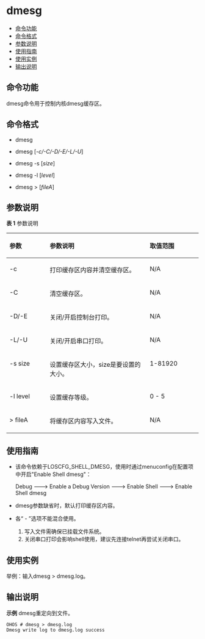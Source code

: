 # dmesg<a name="ZH-CN_TOPIC_0000001179845915"></a>

-   [命令功能](#section01)
-   [命令格式](#section02)
-   [参数说明](#section03)
-   [使用指南](#section04)
-   [使用实例](#section05)
-   [输出说明](#section06)

## 命令功能<a name="section01"></a>

dmesg命令用于控制内核dmesg缓存区。

## 命令格式<a name="section02"></a>

- dmesg

- dmesg \[_-c/-C/-D/-E/-L/-U_\]

- dmesg -s \[_size_\]

- dmesg -l \[_level_\]

- dmesg \> \[_fileA_\]


## 参数说明<a name="section03"></a>

**表 1**  参数说明

<a name="table3900mcpsimp"></a>
<table><thead align="left"><tr id="row3906mcpsimp"><th class="cellrowborder" valign="top" width="21%" id="mcps1.2.4.1.1"><p id="p3908mcpsimp"><a name="p3908mcpsimp"></a><a name="p3908mcpsimp"></a>参数</p>
</th>
<th class="cellrowborder" valign="top" width="52%" id="mcps1.2.4.1.2"><p id="p3910mcpsimp"><a name="p3910mcpsimp"></a><a name="p3910mcpsimp"></a>参数说明</p>
</th>
<th class="cellrowborder" valign="top" width="27%" id="mcps1.2.4.1.3"><p id="p3912mcpsimp"><a name="p3912mcpsimp"></a><a name="p3912mcpsimp"></a>取值范围</p>
</th>
</tr>
</thead>
<tbody><tr id="row3913mcpsimp"><td class="cellrowborder" valign="top" width="21%" headers="mcps1.2.4.1.1 "><p id="p3915mcpsimp"><a name="p3915mcpsimp"></a><a name="p3915mcpsimp"></a>-c</p>
</td>
<td class="cellrowborder" valign="top" width="52%" headers="mcps1.2.4.1.2 "><p id="p3917mcpsimp"><a name="p3917mcpsimp"></a><a name="p3917mcpsimp"></a>打印缓存区内容并清空缓存区。</p>
</td>
<td class="cellrowborder" valign="top" width="27%" headers="mcps1.2.4.1.3 "><p id="p3919mcpsimp"><a name="p3919mcpsimp"></a><a name="p3919mcpsimp"></a>N/A</p>
</td>
</tr>
<tr id="row3920mcpsimp"><td class="cellrowborder" valign="top" width="21%" headers="mcps1.2.4.1.1 "><p id="p3922mcpsimp"><a name="p3922mcpsimp"></a><a name="p3922mcpsimp"></a>-C</p>
</td>
<td class="cellrowborder" valign="top" width="52%" headers="mcps1.2.4.1.2 "><p id="p3924mcpsimp"><a name="p3924mcpsimp"></a><a name="p3924mcpsimp"></a>清空缓存区。</p>
</td>
<td class="cellrowborder" valign="top" width="27%" headers="mcps1.2.4.1.3 "><p id="p3926mcpsimp"><a name="p3926mcpsimp"></a><a name="p3926mcpsimp"></a>N/A</p>
</td>
</tr>
<tr id="row3927mcpsimp"><td class="cellrowborder" valign="top" width="21%" headers="mcps1.2.4.1.1 "><p id="p3929mcpsimp"><a name="p3929mcpsimp"></a><a name="p3929mcpsimp"></a>-D/-E</p>
</td>
<td class="cellrowborder" valign="top" width="52%" headers="mcps1.2.4.1.2 "><p id="p3931mcpsimp"><a name="p3931mcpsimp"></a><a name="p3931mcpsimp"></a>关闭/开启控制台打印。</p>
</td>
<td class="cellrowborder" valign="top" width="27%" headers="mcps1.2.4.1.3 "><p id="p3933mcpsimp"><a name="p3933mcpsimp"></a><a name="p3933mcpsimp"></a>N/A</p>
</td>
</tr>
<tr id="row3934mcpsimp"><td class="cellrowborder" valign="top" width="21%" headers="mcps1.2.4.1.1 "><p id="p3936mcpsimp"><a name="p3936mcpsimp"></a><a name="p3936mcpsimp"></a>-L/-U</p>
</td>
<td class="cellrowborder" valign="top" width="52%" headers="mcps1.2.4.1.2 "><p id="p3938mcpsimp"><a name="p3938mcpsimp"></a><a name="p3938mcpsimp"></a>关闭/开启串口打印。</p>
</td>
<td class="cellrowborder" valign="top" width="27%" headers="mcps1.2.4.1.3 "><p id="p3940mcpsimp"><a name="p3940mcpsimp"></a><a name="p3940mcpsimp"></a>N/A</p>
</td>
</tr>
<tr id="row3941mcpsimp"><td class="cellrowborder" valign="top" width="21%" headers="mcps1.2.4.1.1 "><p id="p3943mcpsimp"><a name="p3943mcpsimp"></a><a name="p3943mcpsimp"></a>-s size</p>
</td>
<td class="cellrowborder" valign="top" width="52%" headers="mcps1.2.4.1.2 "><p id="p3945mcpsimp"><a name="p3945mcpsimp"></a><a name="p3945mcpsimp"></a>设置缓存区大小，size是要设置的大小。</p>
</td>
<td class="cellrowborder" valign="top" width="27%" headers="mcps1.2.4.1.3 "><p id="p3947mcpsimp"><a name="p3947mcpsimp"></a><a name="p3947mcpsimp"></a>1-81920</p>
</td>
</tr>
<tr id="row3948mcpsimp"><td class="cellrowborder" valign="top" width="21%" headers="mcps1.2.4.1.1 "><p id="p3950mcpsimp"><a name="p3950mcpsimp"></a><a name="p3950mcpsimp"></a>-l level</p>
</td>
<td class="cellrowborder" valign="top" width="52%" headers="mcps1.2.4.1.2 "><p id="p3952mcpsimp"><a name="p3952mcpsimp"></a><a name="p3952mcpsimp"></a>设置缓存等级。</p>
</td>
<td class="cellrowborder" valign="top" width="27%" headers="mcps1.2.4.1.3 "><p id="p3954mcpsimp"><a name="p3954mcpsimp"></a><a name="p3954mcpsimp"></a>0 - 5</p>
</td>
</tr>
<tr id="row3955mcpsimp"><td class="cellrowborder" valign="top" width="21%" headers="mcps1.2.4.1.1 "><p id="p3957mcpsimp"><a name="p3957mcpsimp"></a><a name="p3957mcpsimp"></a>&gt; fileA</p>
</td>
<td class="cellrowborder" valign="top" width="52%" headers="mcps1.2.4.1.2 "><p id="p3959mcpsimp"><a name="p3959mcpsimp"></a><a name="p3959mcpsimp"></a>将缓存区内容写入文件。</p>
</td>
<td class="cellrowborder" valign="top" width="27%" headers="mcps1.2.4.1.3 "><p id="p3961mcpsimp"><a name="p3961mcpsimp"></a><a name="p3961mcpsimp"></a>N/A</p>
</td>
</tr>
</tbody>
</table>

## 使用指南<a name="section04"></a>

-   该命令依赖于LOSCFG\_SHELL\_DMESG，使用时通过menuconfig在配置项中开启"Enable Shell dmesg"：

    Debug  ---\> Enable a Debug Version ---\> Enable Shell ---\> Enable Shell dmesg

-   dmesg参数缺省时，默认打印缓存区内容。
-   各“ - ”选项不能混合使用。
    1.  写入文件需确保已挂载文件系统。
    2.  关闭串口打印会影响shell使用，建议先连接telnet再尝试关闭串口。


## 使用实例<a name="section05"></a>

举例：输入dmesg \> dmesg.log。

## 输出说明<a name="section06"></a>

**示例**  dmesg重定向到文件。

```shell
OHOS # dmesg > dmesg.log
Dmesg write log to dmesg.log success
```
